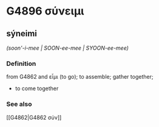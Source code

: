 # G4896 σύνειμι

## sýneimi

_(soon'-i-mee | SOON-ee-mee | SYOON-ee-mee)_

### Definition

from G4862 and εἶμι (to go); to assemble; gather together; 

- to come together

### See also

[[G4862|G4862 σύν]]
